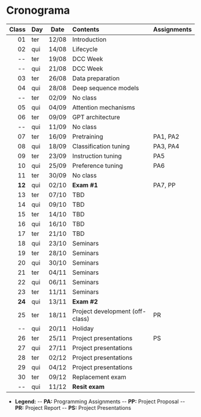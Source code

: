 # Cronograma

|  Class | Day | Date  | Contents                        | Assignments |
| -----: | --- | ----- | :------------------------------ | :---------- |
|     01 | ter | 12/08 | Introduction                    |             |
|     02 | qui | 14/08 | Lifecycle                       |             |
|     -- | ter | 19/08 | DCC Week                        |             |
|     -- | qui | 21/08 | DCC Week                        |             |
|     03 | ter | 26/08 | Data preparation                |             |
|     04 | qui | 28/08 | Deep sequence models            |             |
|     -- | ter | 02/09 | No class                        |             |
|     05 | qui | 04/09 | Attention mechanisms            |             |
|     06 | ter | 09/09 | GPT architecture                |             |
|     -- | qui | 11/09 | No class                        |             |
|     07 | ter | 16/09 | Pretraining                     | PA1, PA2    |
|     08 | qui | 18/09 | Classification tuning           | PA3, PA4    |
|     09 | ter | 23/09 | Instruction tuning              | PA5         |
|     10 | qui | 25/09 | Preference tuning               | PA6         |
|     11 | ter | 30/09 | No class                        |             |
| **12** | qui | 02/10 | **Exam #1**                     | PA7, PP     |
|     13 | ter | 07/10 | TBD                             |             |
|     14 | qui | 09/10 | TBD                             |             |
|     15 | ter | 14/10 | TBD                             |             |
|     16 | qui | 16/10 | TBD                             |             |
|     17 | ter | 21/10 | TBD                             |             |
|     18 | qui | 23/10 | Seminars                        |             |
|     19 | ter | 28/10 | Seminars                        |             |
|     20 | qui | 30/10 | Seminars                        |             |
|     21 | ter | 04/11 | Seminars                        |             |
|     22 | qui | 06/11 | Seminars                        |             |
|     23 | ter | 11/11 | Seminars                        |             |
| **24** | qui | 13/11 | **Exam #2**                     |             |
|     25 | ter | 18/11 | Project development (off-class) | PR          |
|     -- | qui | 20/11 | Holiday                         |             |
|     26 | ter | 25/11 | Project presentations           | PS          |
|     27 | qui | 27/11 | Project presentations           |             |
|     28 | ter | 02/12 | Project presentations           |             |
|     29 | qui | 04/12 | Project presentations           |             |
|     30 | ter | 09/12 | Replacement exam                |             |
|     -- | qui | 11/12 | **Resit exam**                  |             |

- **Legend:**
  -- **PA:** Programming Assignments
  -- **PP:** Project Proposal
  -- **PR:** Project Report
  -- **PS:** Project Presentations
